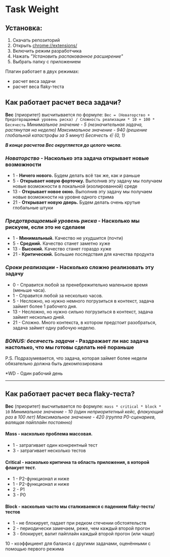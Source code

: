 # Task Weight
## Установка:
1. Скачать репозиторий
2. Открыть [chrome://extensions/]()
3. Включить режим разработчика
4. Нажать _"Установить распакованное расширение"_
5. Выбрать папку с приложением

Плагин работает в двух режимах:
- расчет веса задачи
- расчет веса flaky-теста

## Как работает расчет веса задачи?
__Вес__ (приоритет) высчитывается по формуле: `Вес = (Новаторство + Предотвращаемый уровень риска) / Сложность реализации * 10 + 100 * Бесячесть`
_Минимальное значение - 5 (незначительная задача, растянутая на неделю)_
_Максимальное значение - 940 (решение глобальной катастрофы за 5 минут)_
_Бесячесть ∈ \{0, 1\}_

___В конце расчетов Вес округляется до целого числа.___
### _Новаторство_ - Насколько эта задача открывает новые возможности
- 1 - **Ничего нового.** Будем делать всё так же, как и раньше
- 5 - **Открывает новую форточку.** Выполнив эту задачу мы получаем новые возможности в локальной (изолированной) среде
- 13 - **Открывает новое окно.** Выполнив эту задачу мы получаем новые возможности на уровне одного стрима
- 21 - **Открывает новую дверь.** Будем делать очень крутые глобальные штуки

### _Предотвращаемый уровень риска_ - Насколько мы рискуем, если это не сделаем
- 1 - **Минимальный.** Качество не ухудшится (почти)
- 5 - **Средний.** Качество станет заметно хуже
- 13 - **Высокий.** Качество станет гораздо хуже
- 21 - **Критический.** Большие последствия для качества продукта

### _Сроки реализации_ - Насколько сложно реализовать эту задачу
- 0 - Справится любой за пренебрежительно маленькое время (меньше часа).
- 1 - Справится любой за несколько часов.
- 5 - Несложно, но нужно немного погрузиться в контекст, задача займет более 1 рабочего дня.
- 13 - Несложно, но нужно сильно погрузиться в контекст, задача займет несколько дней.
- 21 - Сложно. Много контекста, в котором предстоит разобраться, задача займет одну рабочую неделю.

### _BONUS: бесячесть задачи_ - Раздражает ли нас задача настолько, что мы готовы сделать неё пораньше

P.S. Подразумевается, что задача, которая займет более недели обязательно должна быть декомпозирована

*WD - Один рабочий день

___

## Как работает расчет веса flaky-теста?
__Вес__ (приоритет) высчитывается по формуле: `mass * critical * block * 10`
_Минимальное значение - 10 (один неприоритетный кейс, флакующий раз в 100 лет)_
_Максимальное значение - 420 (группа P0-сценариев, валящая пайплайн постоянно)_

#### Mass - насколько проблема массовая.
- 1 - затрагивает один конкрентный тест
- 3 - затрагивает несколько тестов

#### Critical - насколько критична та область приложения, в которой флакует тест.
- 1 - P2-функционал и ниже
- 1 - P2-функционал и ниже
- 2 - P1
- 3 - P0

#### Block - насколько часто мы сталкиваемся с падением flaky-теста/тестов
- 1 - не блокирует, падает при редком стечении обстоятельств
- 2 - периодически замечаем, реже, чем каждый второй прогон
- 3 - блокирует, валит пайплайн каждый второй прогон (или чаще)

10 - коэффициент для баланса с другими задачами, оценёнными с помощью первого режима
